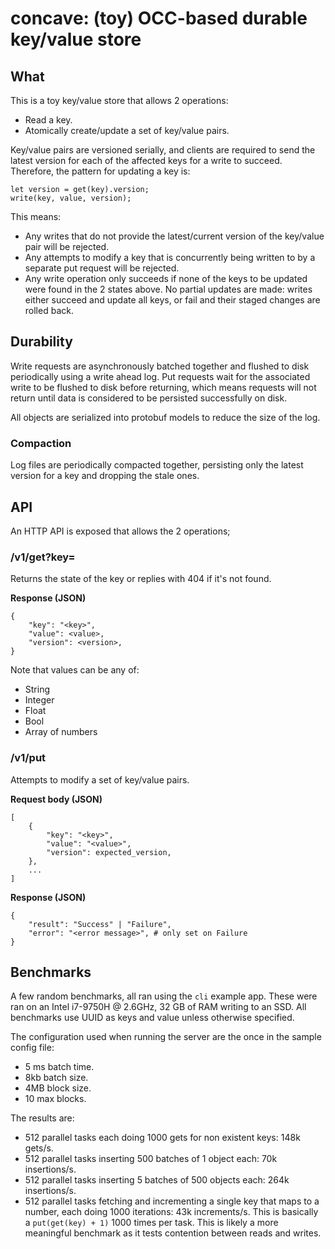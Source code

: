 # concave: (toy) OCC-based durable key/value store

## What

This is a toy key/value store that allows 2 operations:

* Read a key.
* Atomically create/update a set of key/value pairs.

Key/value pairs are versioned serially, and clients are required to send the latest version for each of the affected keys for a write to succeed. Therefore, the pattern for updating a key is:

```
let version = get(key).version;
write(key, value, version);
```

This means:
* Any writes that do not provide the latest/current version of the key/value pair will be rejected.
* Any attempts to modify a key that is concurrently being written to by a separate put request will be rejected.
* Any write operation only succeeds if none of the keys to be updated were found in the 2 states above. No partial
updates are made: writes either succeed and update all keys, or fail and their staged changes are rolled back.

## Durability

Write requests are asynchronously batched together and flushed to disk periodically using a write ahead log. Put requests wait for the associated write to be flushed to disk before returning, which means requests will not return until data is considered to be persisted successfully on disk.

All objects are serialized into protobuf models to reduce the size of the log.

### Compaction

Log files are periodically compacted together, persisting only the latest version for a key and dropping the stale ones.

## API

An HTTP API is exposed that allows the 2 operations;

### /v1/get?key=<key>

Returns the state of the key or replies with 404 if it's not found.

**Response (JSON)**
```
{
    "key": "<key>",
    "value": <value>,
    "version": <version>,
}
```

Note that values can be any of:

* String
* Integer
* Float
* Bool
* Array of numbers

### /v1/put

Attempts to modify a set of key/value pairs.

**Request body (JSON)**

```
[
    {
        "key": "<key>",
        "value": "<value>",
        "version": expected_version,
    },
    ...
]
```


**Response (JSON)**
```
{
    "result": "Success" | "Failure",
    "error": "<error message>", # only set on Failure
}
```

## Benchmarks

A few random benchmarks, all ran using the `cli` example app. These were ran on an Intel i7-9750H @ 2.6GHz,
32 GB of RAM writing to an SSD. All benchmarks use UUID as keys and value unless otherwise specified.

The configuration used when running the server are the once in the sample config file:
* 5 ms batch time.
* 8kb batch size.
* 4MB block size.
* 10 max blocks.

The results are:

* 512 parallel tasks each doing 1000 gets for non existent keys: 148k gets/s.
* 512 parallel tasks inserting 500 batches of 1 object each: 70k insertions/s.
* 512 parallel tasks inserting 5 batches of 500 objects each: 264k insertions/s.
* 512 parallel tasks fetching and incrementing a single key that maps to a number, each doing 1000
iterations: 43k increments/s. This is basically a `put(get(key) + 1)` 1000 times per task. This is likely a
more meaningful benchmark as it tests contention between reads and writes.
